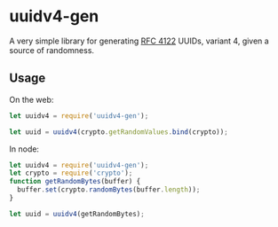 # uuidv4-gen

A very simple library for generating [RFC 4122](https://tools.ietf.org/html/rfc4122) UUIDs, variant 4, given a source of randomness.

## Usage

On the web:

```js
let uuidv4 = require('uuidv4-gen');

let uuid = uuidv4(crypto.getRandomValues.bind(crypto));
```

In node:

```js
let uuidv4 = require('uuidv4-gen');
let crypto = require('crypto');
function getRandomBytes(buffer) {
  buffer.set(crypto.randomBytes(buffer.length));
}

let uuid = uuidv4(getRandomBytes);
```
